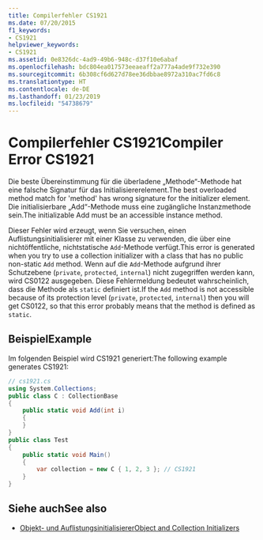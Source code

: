 ```yaml
---
title: Compilerfehler CS1921
ms.date: 07/20/2015
f1_keywords:
- CS1921
helpviewer_keywords:
- CS1921
ms.assetid: 0e8326dc-4ad9-49b6-948c-d37f10e6abaf
ms.openlocfilehash: bdc804ea017573eeaeaff2a777a4ade9f732e390
ms.sourcegitcommit: 6b308cf6d627d78ee36dbbae8972a310ac7fd6c8
ms.translationtype: HT
ms.contentlocale: de-DE
ms.lasthandoff: 01/23/2019
ms.locfileid: "54738679"
---
```

# <a name="compiler-error-cs1921"></a><span data-ttu-id="d020a-102">Compilerfehler CS1921</span><span class="sxs-lookup"><span data-stu-id="d020a-102">Compiler Error CS1921</span></span>

<span data-ttu-id="d020a-103">Die beste Übereinstimmung für die überladene „Methode“-Methode hat eine falsche Signatur für das Initialisiererelement.</span><span class="sxs-lookup"><span data-stu-id="d020a-103">The best overloaded method match for 'method' has wrong signature for the initializer element.</span></span> <span data-ttu-id="d020a-104">Die initialisierbare „Add“-Methode muss eine zugängliche Instanzmethode sein.</span><span class="sxs-lookup"><span data-stu-id="d020a-104">The initializable Add must be an accessible instance method.</span></span>  
  
 <span data-ttu-id="d020a-105">Dieser Fehler wird erzeugt, wenn Sie versuchen, einen Auflistungsinitialisierer mit einer Klasse zu verwenden, die über eine nichtöffentliche, nichtstatische `Add`-Methode verfügt.</span><span class="sxs-lookup"><span data-stu-id="d020a-105">This error is generated when you try to use a collection initializer with a class that has no public non-static `Add` method.</span></span> <span data-ttu-id="d020a-106">Wenn auf die `Add`-Methode aufgrund ihrer Schutzebene (`private`, `protected`, `internal`) nicht zugegriffen werden kann, wird CS0122 ausgegeben. Diese Fehlermeldung bedeutet wahrscheinlich, dass die Methode als `static` definiert ist.</span><span class="sxs-lookup"><span data-stu-id="d020a-106">If the `Add` method is not accessible because of its protection level (`private`, `protected`, `internal`) then you will get CS0122, so that this error probably means that the method is defined as `static`.</span></span>  
  
## <a name="example"></a><span data-ttu-id="d020a-107">Beispiel</span><span class="sxs-lookup"><span data-stu-id="d020a-107">Example</span></span>

 <span data-ttu-id="d020a-108">Im folgenden Beispiel wird CS1921 generiert:</span><span class="sxs-lookup"><span data-stu-id="d020a-108">The following example generates CS1921:</span></span>  

```csharp
// cs1921.cs  
using System.Collections;  
public class C : CollectionBase  
{  
    public static void Add(int i)  
    {  
    }  
}  
public class Test  
{  
    public static void Main()  
    {  
        var collection = new C { 1, 2, 3 }; // CS1921  
    }  
}  
```

## <a name="see-also"></a><span data-ttu-id="d020a-109">Siehe auch</span><span class="sxs-lookup"><span data-stu-id="d020a-109">See also</span></span>

- [<span data-ttu-id="d020a-110">Objekt- und Auflistungsinitialisierer</span><span class="sxs-lookup"><span data-stu-id="d020a-110">Object and Collection Initializers</span></span>](../../../csharp/programming-guide/classes-and-structs/object-and-collection-initializers.md)
